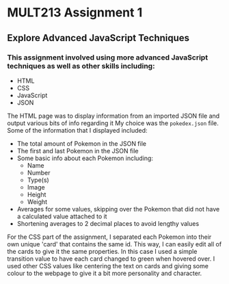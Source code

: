# MULT213 Assignment 1

## Explore Advanced JavaScript Techniques

### This assignment involved using more advanced JavaScript techniques as well as other skills including:

- HTML
- CSS
- JavaScript
- JSON

The HTML page was to display information from an imported JSON file and output various bits of info regarding it
My choice was the `pokedex.json` file. Some of the information that I displayed included:
- The total amount of Pokemon in the JSON file
- The first and last Pokemon in the JSON file
- Some basic info about each Pokemon including:
  - Name
  - Number
  - Type(s)
  - Image
  - Height
  - Weight
- Averages for some values, skipping over the Pokemon that did not have a calculated value attached to it
- Shortening averages to 2 decimal places to avoid lengthy values

For the CSS part of the assignment, I separated each Pokemon into their own unique 'card' that contains the same id.
This way, I can easily edit all of the cards to give it the same properties. In this case I used a simple transition value to have each card changed to green when hovered over.
I used other CSS values like centering the text on cards and giving some colour to the webpage to give it a bit more personality and character.
